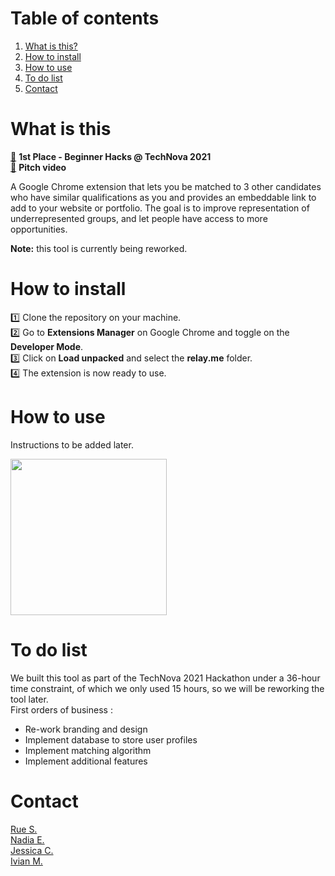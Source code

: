 # Table of contents
1. [What is this?](https://github.com/nadiaenh/relay.me#what-is-this)
2. [How to install](https://github.com/nadiaenh/relay.me#how-to-install)
3. [How to use](https://github.com/nadiaenh/relay.me#how-to-use)
4. [To do list](https://github.com/nadiaenh/relay.me#to-do-list)
5. [Contact](https://github.com/nadiaenh/relay.me#contact)

# What is this
[🥇](https://devpost.com/software/relay-me) **1st Place - Beginner Hacks @ TechNova 2021**  
[🎥](https://www.youtube.com/watch?v=SxTgjnQC1w0) **Pitch video**  
  
A Google Chrome extension that lets you be matched to 3 other candidates who have similar qualifications as you and provides an embeddable link to add to your website or portfolio. The goal is to improve representation of underrepresented groups, and let people have access to more opportunities. 
  
**Note:** this tool is currently being reworked.  

# How to install
1️⃣ Clone the repository on your machine.  
2️⃣ Go to **Extensions Manager** on Google Chrome and toggle on the **Developer Mode**.  
3️⃣ Click on **Load unpacked** and select the **relay.me** folder.  
4️⃣ The extension is now ready to use.  

# How to use
Instructions to be added later.  

<img src="https://i.imgur.com/tDt3e3c.png" width="250">

# To do list
We built this tool as part of the TechNova 2021 Hackathon under a 36-hour time constraint, of which we only used 15 hours, so we will be reworking the tool later.  
First orders of business :
- Re-work branding and design
- Implement database to store user profiles
- Implement matching algorithm 
- Implement additional features 

# Contact
[Rue S.](https://github.com/rue-glitch)  
[Nadia E.](https://github.com/nadiaenh)  
[Jessica C.](https://github.com/aqvilala)   
[Ivian M.](https://github.com/ivianm)  
